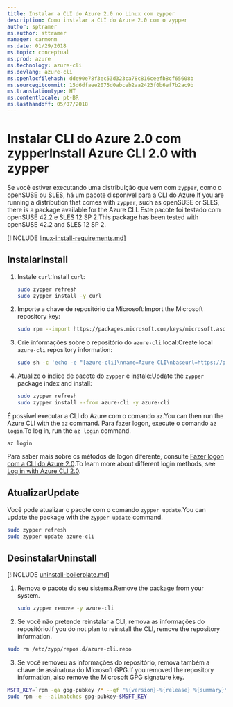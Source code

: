 ```yaml
---
title: Instalar a CLI do Azure 2.0 no Linux com zypper
description: Como instalar a CLI do Azure 2.0 com o zypper
author: sptramer
ms.author: sttramer
manager: carmonm
ms.date: 01/29/2018
ms.topic: conceptual
ms.prod: azure
ms.technology: azure-cli
ms.devlang: azure-cli
ms.openlocfilehash: dde90e78f3ec53d323ca78c816ceefb8cf65608b
ms.sourcegitcommit: 15d6dfaee2075d0abceb2aa2423f0b6ef7b2ac9b
ms.translationtype: HT
ms.contentlocale: pt-BR
ms.lasthandoff: 05/07/2018
---
```

# <a name="install-azure-cli-20-with-zypper"></a><span data-ttu-id="7fe7a-103">Instalar CLI do Azure 2.0 com zypper</span><span class="sxs-lookup"><span data-stu-id="7fe7a-103">Install Azure CLI 2.0 with zypper</span></span>

<span data-ttu-id="7fe7a-104">Se você estiver executando uma distribuição que vem com `zypper`, como o openSUSE ou SLES, há um pacote disponível para a CLI do Azure.</span><span class="sxs-lookup"><span data-stu-id="7fe7a-104">If you are running a distribution that comes with `zypper`, such as openSUSE or SLES, there is a package available for the Azure CLI.</span></span> <span data-ttu-id="7fe7a-105">Este pacote foi testado com openSUSE 42.2 e SLES 12 SP 2.</span><span class="sxs-lookup"><span data-stu-id="7fe7a-105">This package has been tested with openSUSE 42.2 and SLES 12 SP 2.</span></span>

[!INCLUDE [linux-install-requirements.md](includes/linux-install-requirements.md)]

## <a name="install"></a><span data-ttu-id="7fe7a-106">Instalar</span><span class="sxs-lookup"><span data-stu-id="7fe7a-106">Install</span></span>

1. <span data-ttu-id="7fe7a-107">Instale `curl`:</span><span class="sxs-lookup"><span data-stu-id="7fe7a-107">Install `curl`:</span></span>

   ```bash
   sudo zypper refresh
   sudo zypper install -y curl
   ```

2. <span data-ttu-id="7fe7a-108">Importe a chave de repositório da Microsoft:</span><span class="sxs-lookup"><span data-stu-id="7fe7a-108">Import the Microsoft repository key:</span></span>

   ```bash
   sudo rpm --import https://packages.microsoft.com/keys/microsoft.asc
   ```

3. <span data-ttu-id="7fe7a-109">Crie informações sobre o repositório do `azure-cli` local:</span><span class="sxs-lookup"><span data-stu-id="7fe7a-109">Create local `azure-cli` repository information:</span></span>

   ```bash
   sudo sh -c 'echo -e "[azure-cli]\nname=Azure CLI\nbaseurl=https://packages.microsoft.com/yumrepos/azure-cli\nenabled=1\ntype=rpm-md\ngpgcheck=1\ngpgkey=https://packages.microsoft.com/keys/microsoft.asc" > /etc/zypp/repos.d/azure-cli.repo'
   ```

4. <span data-ttu-id="7fe7a-110">Atualize o índice de pacote do `zypper` e instale:</span><span class="sxs-lookup"><span data-stu-id="7fe7a-110">Update the `zypper` package index and install:</span></span>

   ```bash
   sudo zypper refresh
   sudo zypper install --from azure-cli -y azure-cli
   ```

<span data-ttu-id="7fe7a-111">É possível executar a CLI do Azure com o comando `az`.</span><span class="sxs-lookup"><span data-stu-id="7fe7a-111">You can then run the Azure CLI with the `az` command.</span></span> <span data-ttu-id="7fe7a-112">Para fazer logon, execute o comando `az login`.</span><span class="sxs-lookup"><span data-stu-id="7fe7a-112">To log in, run the `az login` command.</span></span>

```azurecli
az login
```

<span data-ttu-id="7fe7a-113">Para saber mais sobre os métodos de logon diferente, consulte [Fazer logon com a CLI do Azure 2.0](authenticate-azure-cli.md).</span><span class="sxs-lookup"><span data-stu-id="7fe7a-113">To learn more about different login methods, see [Log in with Azure CLI 2.0](authenticate-azure-cli.md).</span></span>

## <a name="update"></a><span data-ttu-id="7fe7a-114">Atualizar</span><span class="sxs-lookup"><span data-stu-id="7fe7a-114">Update</span></span>

<span data-ttu-id="7fe7a-115">Você pode atualizar o pacote com o comando `zypper update`.</span><span class="sxs-lookup"><span data-stu-id="7fe7a-115">You can update the package with the `zypper update` command.</span></span>

```bash
sudo zypper refresh
sudo zypper update azure-cli
```

## <a name="uninstall"></a><span data-ttu-id="7fe7a-116">Desinstalar</span><span class="sxs-lookup"><span data-stu-id="7fe7a-116">Uninstall</span></span>

[!INCLUDE [uninstall-boilerplate.md](includes/uninstall-boilerplate.md)]

1. <span data-ttu-id="7fe7a-117">Remova o pacote do seu sistema.</span><span class="sxs-lookup"><span data-stu-id="7fe7a-117">Remove the package from your system.</span></span>

    ```bash
    sudo zypper remove -y azure-cli
    ```

2. <span data-ttu-id="7fe7a-118">Se você não pretende reinstalar a CLI, remova as informações do repositório.</span><span class="sxs-lookup"><span data-stu-id="7fe7a-118">If you do not plan to reinstall the CLI, remove the repository information.</span></span>

  ```bash
  sudo rm /etc/zypp/repos.d/azure-cli.repo
  ```

3. <span data-ttu-id="7fe7a-119">Se você removeu as informações do repositório, remova também a chave de assinatura do Microsoft GPG.</span><span class="sxs-lookup"><span data-stu-id="7fe7a-119">If you removed the repository information, also remove the Microsoft GPG signature key.</span></span>

  ```bash
  MSFT_KEY=`rpm -qa gpg-pubkey /* --qf "%{version}-%{release} %{summary}\n" | grep Microsoft | awk '{print $1}'`
  sudo rpm -e --allmatches gpg-pubkey-$MSFT_KEY
  ```

